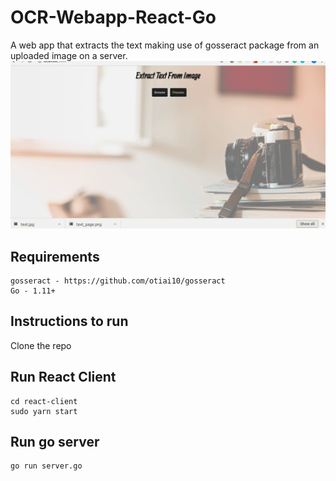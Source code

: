 # OCR-Webapp-React-Go
A web app that extracts the text making use of gosseract package from an uploaded image on a server. 
![](demo.gif)

## Requirements
   ```
   gosseract - https://github.com/otiai10/gosseract 
   Go - 1.11+ 
   ```
## Instructions to run
   Clone the repo <br/>
## Run React Client
   ```
   cd react-client 
   sudo yarn start
   ```
## Run go server
   ```
   go run server.go
   ```
